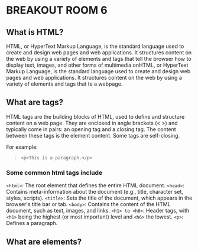 # BREAKOUT ROOM 6

## What is HTML?

HTML, or HyperText Markup Language, is the standard language used to create and design web pages and web applications. It structures content on the web by using a variety of elements and tags that tell the browser how to display text, images, and other forms of multimedia onHTML, or HyperText Markup Language, is the standard language used to create and design web pages and web applications. It structures content on the web by using a variety of elements and tags that te a webpage.

## What are tags?

HTML tags are the building blocks of HTML, used to define and structure content on a web page. They are enclosed in angle brackets (< >) and typically come in pairs: an opening tag and a closing tag. The content between these tags is the element content. Some tags are self-closing.

For example:

> `<p>This is a paragraph.</p>`

### Some common html tags include

`<html>`: The root element that defines the entire HTML document.
`<head>`: Contains meta-information about the document (e.g., title, character set, styles, scripts).
`<title>`: Sets the title of the document, which appears in the browser's title bar or tab.
`<body>`: Contains the content of the HTML document, such as text, images, and links.
`<h1> to <h6>`: Header tags, with `<h1>` being the highest (or most important) level and `<h6>` the lowest.
`<p>`: Defines a paragraph.

## What are elements?
